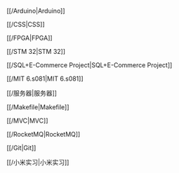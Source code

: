 [[/Arduino|Arduino]]

[[/CSS|CSS]]

[[/FPGA|FPGA]]

[[/STM 32|STM 32]]

[[/SQL+E-Commerce Project|SQL+E-Commerce Project]]

[[/MIT 6.s081|MIT 6.s081]]

[[/服务器|服务器]]

[[/Makefile|Makefile]]

[[/MVC|MVC]]

[[/RocketMQ|RocketMQ]]

[[/Git|Git]]

[[/小米实习|小米实习]]
